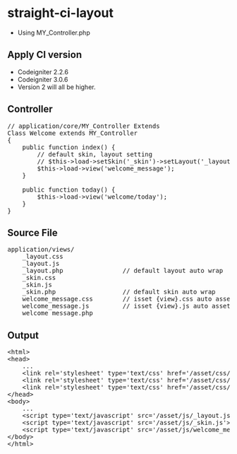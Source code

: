 # straight-ci-layout #
- Using MY_Controller.php

## Apply CI version ##
- Codeigniter 2.2.6
- Codeigniter 3.0.6
- Version 2 will all be higher.

## Controller ##
<pre>
// application/core/MY_Controller Extends
Class Welcome extends MY_Controller
{
    public function index() {
        // default skin, layout setting
        // $this->load->setSkin('_skin')->setLayout('_layout');
        $this->load->view('welcome_message');
    }
    
    public function today() {
        $this->load->view('welcome/today');
    }
}
</pre>

## Source File ##

<pre>
application/views/
    _layout.css
    _layout.js
    _layout.php                // default layout auto wrap
    _skin.css
    _skin.js
    _skin.php                  // default skin auto wrap
    welcome_message.css        // isset {view}.css auto asset
    welcome_message.js         // isset {view}.js auto asset
    welcome_message.php
</pre>

## Output ##

<pre>
&lt;html>
&lt;head>
    ...
    &lt;link rel='stylesheet' type='text/css' href='/asset/css/_layout.css' />
    &lt;link rel='stylesheet' type='text/css' href='/asset/css/_skin.css' />
    &lt;link rel='stylesheet' type='text/css' href='/asset/css/welcome_message.css' />
&lt;/head>
&lt;body>
    ...
    &lt;script type='text/javascript' src='/asset/js/_layout.js'>&lt;/script>
    &lt;script type='text/javascript' src='/asset/js/_skin.js'>&lt;/script>
    &lt;script type='text/javascript' src='/asset/js/welcome_message.js'>&lt;/script>
&lt;/body>
&lt;/html>
</pre>
